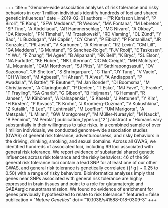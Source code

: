 +++
title = "Genome-wide association analyses of risk tolerance and risky behaviors in over 1 million individuals identify hundreds of loci and shared genetic influences"
date = 2019-02-01
authors = ["R Karlsson Linnér", "P Biroli", "E Kong", "SFW Meddens", "R Wedow", "MA Fontana", "M Lebreton", "SP Tino", "A Abdellaoui", "AR Hammerschlag", "MG Nivard", "A Okbay", "CA Rietveld", "PN Timshel", "M Trzaskowski", "RD Vlaming", "CL Zünd", "Y Bao", "L Buzdugan", "AH Caplin", "CY Chen", "P Eibich", "P Fontanillas", "JR Gonzalez", "PK Joshi", "V Karhunen", "A Kleinman", "RZ Levin", "CM Lill", "GA Meddens", "G Muntané", "S Sanchez-Roige", "FJV Rooij", "E Taskesen", "Y Wu", "F Zhang", "M Agee", "B Alipanahi", "RK Bell", "K Bryc", "SL Elson", "NA Furlotte", "KE Huber", "NK Litterman", "JC McCreight", "MH McIntyre", "JL Mountain", "CAM Northover", "SJ Pitts", "JF Sathirapongsasuti", "OV Sazonova", "JF Shelton", "S Shringarpure", "C Tian", "JY Tung", "V Vacic", "CH Wilson", "M Agbessi", "H Ahsan", "I Alves", "A Andiappan", "P Awadalla", "A Battle", "F Beutner", "M Jan Bonder", "DI Boomsma", "M Christiansen", "A Claringbould", "P Deelen", "T Esko", "MJ Favé", "L Franke", "T Frayling", "SA Gharib", "G Gibson", "B Heijmans", "G Hemani", "R Jansen", "M Kähönen", "A Kalnapenkis", "S Kasela", "J Kettunen", "Y Kim", "H Kirsten", "P Kovacs", "K Krohn", "J Kronberg-Guzman", "V Kukushkina", "Z Kutalik", "B Lee", "T Lehtimäki", "M Loeffler", "UM Marigorta", "A Metspalu", "L Milani", "GW Montgomery", "M Müller-Nurasyid", "M Nauck", "B Penninx", "M Perola"]
publication_types = ["2"]
abstract = "Humans vary substantially in their willingness to take risks. In a combined sample of over 1 million individuals, we conducted genome-wide association studies (GWAS) of general risk tolerance, adventurousness, and risky behaviors in the driving, drinking, smoking, and sexual domains. Across all GWAS, we identified hundreds of associated loci, including 99 loci associated with general risk tolerance. We report evidence of substantial shared genetic influences across risk tolerance and the risky behaviors: 46 of the 99 general risk tolerance loci contain a lead SNP for at least one of our other GWAS, and general risk tolerance is genetically correlated (∣r̂ g∣ ~ 0.25 to 0.50) with a range of risky behaviors. Bioinformatics analyses imply that genes near SNPs associated with general risk tolerance are highly expressed in brain tissues and point to a role for glutamatergic and GABAergic neurotransmission. We found no evidence of enrichment for genes previously hypothesized to relate to risk tolerance."
featured = false
publication = "*Nature Genetics*"
doi = "10.1038/s41588-018-0309-3"
+++

